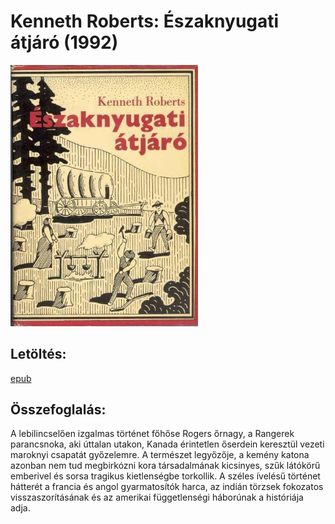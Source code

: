 # <a name="id_745">Kenneth Roberts: Északnyugati átjáró (1992)</a>
<img src="https://github.com/BercziSandor/calibre_lib/raw/main/Kenneth%20Roberts/Eszaknyugati%20atjaro%20%28745%29/cover.jpg" alt="cover" width="300"/>

## Letöltés:
[epub](https://github.com/BercziSandor/calibre_lib/raw/main/Kenneth%20Roberts/Eszaknyugati%20atjaro%20%28745%29/Eszaknyugati%20atjaro%20-%20Kenneth%20Roberts.epub)

## Összefoglalás:
<div>
<p>A lebilincselően izgalmas történet főhőse Rogers őrnagy, a Rangerek parancsnoka, aki úttalan utakon, Kanada érintetlen őserdein keresztül vezeti maroknyi csapatát győzelemre. A természet legyőzője, a kemény katona azonban nem tud megbirkózni kora társadalmának kicsinyes, szűk látókörű emberivel és sorsa tragikus kietlenségbe torkollik. A széles ívelésű történet hátterét a francia és angol gyarmatosítók harca, az indián törzsek fokozatos visszaszorításának és az amerikai függetlenségi háborúnak a históriája adja.</p></div>

